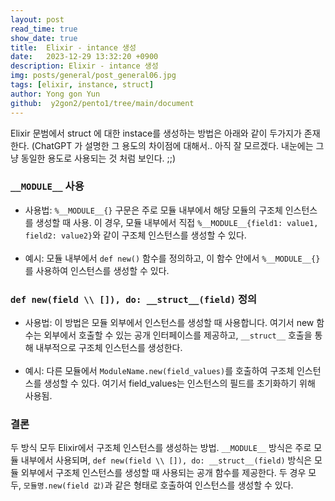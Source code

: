 ```yaml
---
layout: post
read_time: true
show_date: true
title:  Elixir - intance 생성
date:   2023-12-29 13:32:20 +0900
description: Elixir - intance 생성
img: posts/general/post_general06.jpg
tags: [elixir, instance, struct]
author: Yong gon Yun
github:  y2gon2/pento1/tree/main/document
---
```

<p>Elixir 문범에서 struct 에 대한 instace를 생성하는 방법은 아래와 같이 두가지가 존재한다. (ChatGPT 가 설명한 그 용도의 차이점에 대해서.. 아직 잘 모르겠다. 내눈에는 그냥 동일한 용도로 사용되는 것 처럼 보인다. ;;)</p>

<h3><code>__MODULE__</code> 사용</h3>
<ul>
<li>사용법: <code>%__MODULE__{}</code> 구문은 주로 모듈 내부에서 해당 모듈의 구조체 인스턴스를 생성할 때 사용. 이 경우, 모듈 내부에서 직접 <code>%__MODULE__{field1: value1, field2: value2}</code>와 같이 구조체 인스턴스를 생성할 수 있다.</li><br>
<li>예시: 모듈 내부에서 <code>def new()</code> 함수를 정의하고, 이 함수 안에서 <code>%__MODULE__{}</code>를 사용하여 인스턴스를 생성할 수 있다.</li>
</ul>

<h3><code>def new(field \\ []), do: __struct__(field)</code> 정의</h3>
<ul>
<li>사용법: 이 방법은 모듈 외부에서 인스턴스를 생성할 때 사용합니다. 여기서 new 함수는 외부에서 호출할 수 있는 공개 인터페이스를 제공하고, <code>__struct__</code> 호출을 통해 내부적으로 구조체 인스턴스를 생성한다.</li><br>
<li>예시: 다른 모듈에서 <code>ModuleName.new(field_values)</code>를 호출하여 구조체 인스턴스를 생성할 수 있다. 여기서 field_values는 인스턴스의 필드를 초기화하기 위해 사용됨.</li>
</ul>

<h3>결론</h3>
<p>두 방식 모두 Elixir에서 구조체 인스턴스를 생성하는 방법. <code>__MODULE__</code> 방식은 주로 모듈 내부에서 사용되며, <code>def new(field \\ []), do: __struct__(field)</code> 방식은 모듈 외부에서 구조체 인스턴스를 생성할 때 사용되는 공개 함수를 제공한다. 두 경우 모두, <code>모듈명.new(field 값)</code>과 같은 형태로 호출하여 인스턴스를 생성할 수 있다.</p>

